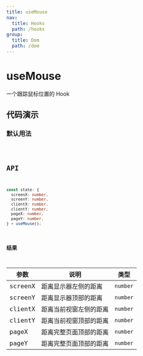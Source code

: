 ```yaml
---
title: useMouse
nav:
  title: Hooks
  path: /hooks
group:
  title: Dom
  path: /dom
---
```


# useMouse

一个跟踪鼠标位置的 Hook

## 代码演示

### 默认用法

<code src="./demo/demo1.tsx" />

## API

```typescript
const state: {
  screenX: number, 
  screenY: number, 
  clientX: number, 
  clientY: number,
  pageX: number,
  pageY: number,
} = useMouse();
```

### 结果

| 参数    | 说明                   | 类型     |
|---------|------------------------|----------|
| screenX | 距离显示器左侧的距离   | `number` |
| screenY | 距离显示器顶部的距离   | `number` |
| clientX | 距离当前视窗左侧的距离 | `number` |
| clientY | 距离当前视窗顶部的距离 | `number` |
| pageX   | 距离完整页面顶部的距离 | `number` |
| pageY   | 距离完整页面顶部的距离 | `number` |
